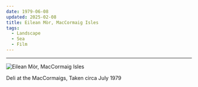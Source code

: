 ```yaml
---
date: 1979-06-08
updated: 2025-02-08
title: Eilean Mòr, MacCormaig Isles
tags:
  - Landscape
  - Sea
  - Film
---
```


---
![Eilean Mòr, MacCormaig Isles](https://live.staticflickr.com/65535/49818057896_de9724e446_h_d.jpg)

Deli at the MacCormaigs,  Taken circa July 1979